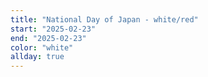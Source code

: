 ```yaml
---
title: "National Day of Japan - white/red"
start: "2025-02-23"
end: "2025-02-23"
color: "white"
allday: true
---
```


